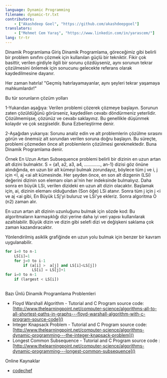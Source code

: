 ```yaml
---
language: Dynamic Programming
filename: dynamic-tr.txt
contributors:
    - ["Akashdeep Goel", "https://github.com/akashdeepgoel"]
translators:
    - ["Mehmet Cem Yaraş", "https://www.linkedin.com/in/yarascem/"]
lang: tr-tr
---
```


Dinamik Programlama
Giriş
Dinamik Programlama, göreceğimiz gibi belirli bir problem sınıfını çözmek için kullanılan güçlü bir tekniktir. Fikir çok basittir, verilen girdiyle ilgili bir sorunu çözdüyseniz, aynı sorunun tekrar çözülmesini önlemek için sonucunu gelecekte referans olarak kaydedilmesine dayanır.

Her zaman hatırla! "Geçmiş hatırlayamayanlar, aynı şeyleri tekrar yaşamaya mahkumlardır!"

Bu tür sorunların çözüm yolları

1-Yukarıdan aşağıya:
Verilen problemi çözerek çözmeye başlayın. Sorunun zaten çözüldüğünü görürseniz, kaydedilen cevabı döndürmeniz yeterlidir. Çözülmemişse, çözünüz ve cevabı saklayınız. Bu genellikle düşünmek kolaydır ve çok sezgiseldir. Buna Ezberleştirme denir.

2-Aşağıdan yukarıya:
Sorunu analiz edin ve alt problemlerin çözülme sırasını görün ve önemsiz alt sorundan verilen soruna doğru başlayın. Bu süreçte, problemi çözmeden önce alt problemlerin çözülmesi gerekmektedir. Buna Dinamik Programlama denir.

Örnek
En Uzun Artan Subsequence problemi belirli bir dizinin en uzun artan alt dizini bulmaktır. S = {a1, a2, a3, a4, ............., an-1} dizisi göz önüne alındığında, en uzun bir alt kümeyi bulmak zorundayız, böylece tüm j ve i, j için <I, aj <ai alt kümesinde. Her şeyden önce, en son alt dizgenin (LSi) değerini dizinin son elemanı olan ai'nin her indeksinde bulmalıyız. Daha sonra en büyük LSi, verilen dizideki en uzun alt dizin olacaktır. Başlamak için, ai, dizinin elemanı olduğundan (Son öğe) LSi atanır. Sonra tüm j için j <i ve aj <ai gibi, En Büyük LSj'yi buluruz ve LSi'ye ekleriz. Sonra algoritma O (n2) zaman alır.

En uzun artan alt dizinin uzunluğunu bulmak için sözde kod: Bu algoritmaların karmaşıklığı dizi yerine daha iyi veri yapısı kullanılarak azaltılabilir. Büyük dizin ve dizin gibi selefi dizi ve değişkeni saklama çok zaman kazandıracaktır.

Yönlendirilmiş asiklik grafiğinde en uzun yolu bulmak için benzer bir kavram uygulanabilir.

```python
for i=0 to n-1
    LS[i]=1
    for j=0 to i-1
        if (a[i] >  a[j] and LS[i]<LS[j])
            LS[i] = LS[j]+1
for i=0 to n-1
    if (largest < LS[i])
    
```  

Bazı Ünlü Dinamik Programlama Problemleri

- Floyd Warshall Algorithm - Tutorial and C Program source code: [http://www.thelearningpoint.net/computer-science/algorithms-all-to-all-shortest-paths-in-graphs---floyd-warshall-algorithm-with-c-program-source-code]()
- Integer Knapsack Problem - Tutorial and C Program source code: [http://www.thelearningpoint.net/computer-science/algorithms-dynamic-programming---the-integer-knapsack-problem]()
- Longest Common Subsequence - Tutorial and C Program source code : [http://www.thelearningpoint.net/computer-science/algorithms-dynamic-programming---longest-common-subsequence]()

Online Kaynaklar
- [codechef](https://www.codechef.com/wiki/tutorial-dynamic-programming)
